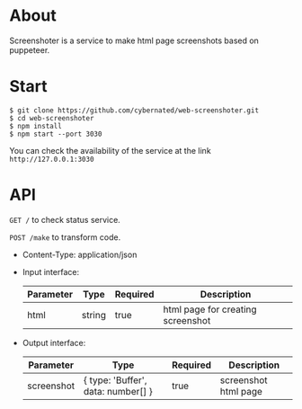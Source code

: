 # About

Screenshoter is a service to make html page screenshots based on puppeteer.

# Start

```
$ git clone https://github.com/cybernated/web-screenshoter.git
$ cd web-screenshoter
$ npm install
$ npm start --port 3030
```

You can check the availability of the service at the link `http://127.0.0.1:3030`

# API

`GET /` to check status service.

`POST /make` to transform code. 
- Content-Type: application/json
- Input interface: 

    | Parameter | Type | Required | Description |
    | ------ | ------ | ------ | ------ |
    | html | string | true | html page for creating screenshot |

- Output interface:

    | Parameter | Type | Required | Description |
    | ------ | ------ | ------ | ------ |
    | screenshot | { type: 'Buffer', data: number[] } | true | screenshot html page |
